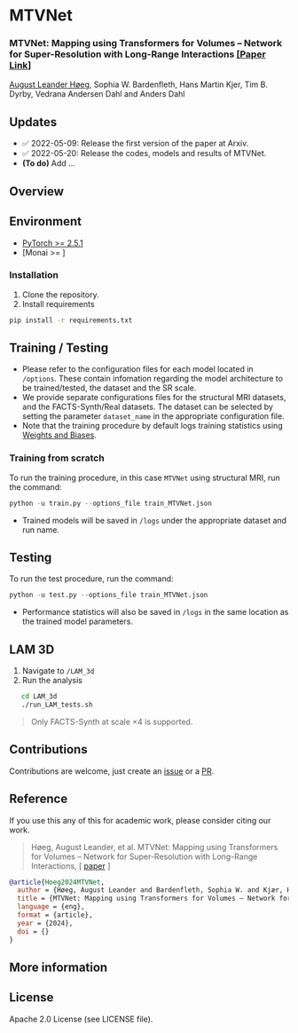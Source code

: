 
# MTVNet 

### MTVNet: Mapping using Transformers for Volumes – Network for Super-Resolution with Long-Range Interactions [[Paper Link]](https://arxiv.org)
[August Leander Høeg](https://github.com/AugustHoeg), Sophia W. Bardenfleth, Hans Martin Kjer, Tim B. Dyrby, Vedrana Andersen Dahl and Anders Dahl

## Updates
- ✅ 2022-05-09: Release the first version of the paper at Arxiv.
- ✅ 2022-05-20: Release the codes, models and results of MTVNet.
- **(To do)** Add ...

## Overview

## Environment
- [PyTorch >= 2.5.1](https://pytorch.org/)
- [Monai >= ]
### Installation
1. Clone the repository.
2. Install requirements
```sh
pip install -r requirements.txt
```

## Training / Testing

- Please refer to the configuration files for each model located in ```/options```. These contain infomation regarding the model architecture to be trained/tested, the dataset and the SR scale.
- We provide separate configurations files for the structural MRI datasets, and the FACTS-Synth/Real datasets. The dataset can be selected by setting the parameter ```dataset_name``` in the appropriate configuration file.
- Note that the training procedure by default logs training statistics using [Weights and Biases](https://wandb.ai/).

### Training from scratch
To run the training procedure, in this case ```MTVNet``` using structural MRI, run the command: 
```python
python -u train.py --options_file train_MTVNet.json 
```
- Trained models will be saved in ```/logs``` under the appropriate dataset and run name.   

## Testing
To run the test procedure, run the command:
```python
python -u test.py --options_file train_MTVNet.json 
```
- Performance statistics will also be saved in  ```/logs``` in the same location as the trained model parameters.

## LAM 3D
1. Navigate to ```/LAM_3d```
2. Run the analysis
```sh
   cd LAM_3d
   ./run_LAM_tests.sh
```
> Only FACTS-Synth at scale $\times 4$ is supported. 

## Contributions
Contributions are welcome, just create an [issue](https://github.com/AugustHoeg/MTVNet/issues) or a [PR](https://github.com/AugustHoeg/MTVNet/pulls).

## Reference
If you use this any of this for academic work, please consider citing our work.

> Høeg, August Leander, et al. MTVNet: Mapping using Transformers for Volumes – Network for Super-Resolution with Long-Range Interactions, 
[ [paper](https://doi.org/) ]

``` bibtex
@article{Hoeg2024MTVNet,
  author = {Høeg, August Leander and Bardenfleth, Sophia W. and Kjær, Hans Martin and Dyrby, Tim B. and Dahl, Vedrana and Dahl, Anders Bjorholm},
  title = {MTVNet: Mapping using Transformers for Volumes – Network for Super-Resolution with Long-Range Interactions},
  language = {eng},
  format = {article},
  year = {2024},
  doi = {}
}
```

## More information

## License
Apache 2.0 License (see LICENSE file).
<!---
<img src="https://raw.githubusercontent.com/chxy95/HAT/master/figures/Performance_comparison.png" width="600"/>

**Benchmark results on SRx4 without ImageNet pretraining. Mulit-Adds are calculated for a 64x64 input.**
| Model | Params(M) | Multi-Adds(G) | Set5 | Set14 | BSD100 | Urban100 | Manga109 |
|-------|:---------:|:---------:|:---------:|:---------:|:---------:|:---------:|:---------:|
| [SwinIR](https://github.com/JingyunLiang/SwinIR) |   11.9    | 53.6 | 32.92 | 29.09 | 27.92 | 27.45 | 32.03 |
| HAT-S |   9.6    | 54.9 | 32.92 | 29.15 | 27.97 | 27.87 | 32.35 |
| HAT |   20.8    | 102.4 | 33.04 | 29.23 | 28.00 | 27.97 | 32.48 |

## Real-World SR Results
**Note that:**
- The default settings in the training configs (almost the same as Real-ESRGAN) are for training **Real_HAT_GAN_SRx4_sharper**.
- **Real_HAT_GAN_SRx4** is trained using similar settings without USM the ground truth.
- **Real_HAT_GAN_SRx4** would have better fidelity.
- **Real_HAT_GAN_SRx4_sharper** would have better perceptual quality.

**Results produced by** Real_HAT_GAN_SRx4_sharper.pth.

<img src="https://raw.githubusercontent.com/chxy95/HAT/master/figures/Visual_Results.png" width="800"/>

**Comparison with the state-of-the-art Real-SR methods.**

<img src="https://raw.githubusercontent.com/chxy95/HAT/master/figures/Comparison.png" width="800"/>

## Citations
#### BibTeX

    @InProceedings{chen2023activating,
        author    = {Chen, Xiangyu and Wang, Xintao and Zhou, Jiantao and Qiao, Yu and Dong, Chao},
        title     = {Activating More Pixels in Image Super-Resolution Transformer},
        booktitle = {Proceedings of the IEEE/CVF Conference on Computer Vision and Pattern Recognition (CVPR)},
        month     = {June},
        year      = {2023},
        pages     = {22367-22377}
    }

    @article{chen2023hat,
      title={HAT: Hybrid Attention Transformer for Image Restoration},
      author={Chen, Xiangyu and Wang, Xintao and Zhang, Wenlong and Kong, Xiangtao and Qiao, Yu and Zhou, Jiantao and Dong, Chao},
      journal={arXiv preprint arXiv:2309.05239},
      year={2023}
    }

## Environment
- [PyTorch >= 1.7](https://pytorch.org/) **(Recommend **NOT** using torch 1.8!!! It would cause abnormal performance.)**
- [BasicSR == 1.3.4.9](https://github.com/XPixelGroup/BasicSR/blob/master/INSTALL.md) 
### Installation
Install Pytorch first.
Then,
```
pip install -r requirements.txt
python setup.py develop
```

## How To Test

Without implementing the codes, [chaiNNer](https://github.com/chaiNNer-org/chaiNNer) is a nice tool to run our models.

Otherwise, 
- Refer to `./options/test` for the configuration file of the model to be tested, and prepare the testing data and pretrained model.  
- The pretrained models are available at
[Google Drive](https://drive.google.com/drive/folders/1HpmReFfoUqUbnAOQ7rvOeNU3uf_m69w0?usp=sharing) or [Baidu Netdisk](https://pan.baidu.com/s/1u2r4Lc2_EEeQqra2-w85Xg) (access code: qyrl).  
- Then run the following codes (taking `HAT_SRx4_ImageNet-pretrain.pth` as an example):
```
python hat/test.py -opt options/test/HAT_SRx4_ImageNet-pretrain.yml
```
The testing results will be saved in the `./results` folder.  

- Refer to `./options/test/HAT_SRx4_ImageNet-LR.yml` for **inference** without the ground truth image.

**Note that the tile mode is also provided for limited GPU memory when testing. You can modify the specific settings of the tile mode in your custom testing option by referring to `./options/test/HAT_tile_example.yml`.**

## How To Train
- Refer to `./options/train` for the configuration file of the model to train.
- Preparation of training data can refer to [this page](https://github.com/XPixelGroup/BasicSR/blob/master/docs/DatasetPreparation.md). ImageNet dataset can be downloaded at the [official website](https://image-net.org/challenges/LSVRC/2012/2012-downloads.php).
- The training command is like
```
CUDA_VISIBLE_DEVICES=0,1,2,3,4,5,6,7 python -m torch.distributed.launch --nproc_per_node=8 --master_port=4321 hat/train.py -opt options/train/train_HAT_SRx2_from_scratch.yml --launcher pytorch
```
- Note that the default batch size per gpu is 4, which will cost about 20G memory for each GPU.  

The training logs and weights will be saved in the `./experiments` folder.

## Results
The inference results on benchmark datasets are available at
[Google Drive](https://drive.google.com/drive/folders/1t2RdesqRVN7L6vCptneNRcpwZAo-Ub3L?usp=sharing) or [Baidu Netdisk](https://pan.baidu.com/s/1CQtLpty-KyZuqcSznHT_Zw) (access code: 63p5).

## Contact
If you have any question, please email chxy95@gmail.com or join in the [Wechat group of BasicSR](https://github.com/XPixelGroup/BasicSR#-contact) to discuss with the authors.

-->

